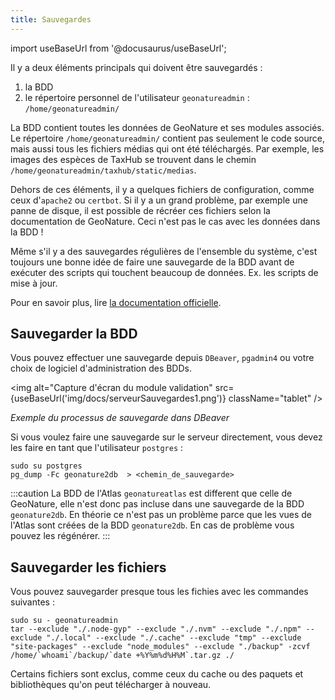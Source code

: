 ```yaml
---
title: Sauvegardes
---
```

import useBaseUrl from '@docusaurus/useBaseUrl';

Il y a deux éléments principals qui doivent être sauvegardés :
1. la BDD
2. le répertoire personnel de l'utilisateur `geonatureadmin` : `/home/geonatureadmin/`

La BDD contient toutes les données de GeoNature et ses modules associés. Le répertoire `/home/geonatureadmin/` contient pas seulement le code source, mais aussi tous les fichiers médias qui ont été téléchargés. Par exemple, les images des espèces de TaxHub se trouvent dans le chemin `/home/geonatureadmin/taxhub/static/medias`.

Dehors de ces éléments, il y a quelques fichiers de configuration, comme ceux d'`apache2` ou `certbot`. Si il y a un grand problème, par exemple une panne de disque, il est possible de récréer ces fichiers selon la documentation de GeoNature. Ceci n'est pas le cas avec les données dans la BDD !

Même s'il y a des sauvegardes régulières de l'ensemble du système, c'est toujours une bonne idée de faire une sauvegarde de la BDD avant de exécuter des scripts qui touchent beaucoup de données. Ex. les scripts de mise à jour.

Pour en savoir plus, lire [la documentation officielle](http://docs.geonature.fr/admin-manual.html#sauvegarde-et-restauration).

## Sauvegarder la BDD

Vous pouvez effectuer une sauvegarde depuis `DBeaver`, `pgadmin4` ou votre choix de logiciel d'administration des BDDs.

<img alt="Capture d'écran du module validation" src={useBaseUrl('img/docs/serveurSauvegardes1.png')} className="tablet" />

*Exemple du processus de sauvegarde dans DBeaver*

Si vous voulez faire une sauvegarde sur le serveur directement, vous devez les faire en tant que l'utilisateur `postgres` :

```
sudo su postgres
pg_dump -Fc geonature2db  > <chemin_de_sauvegarde>
```

:::caution
La BDD de l'Atlas `geonatureatlas` est different que celle de GeoNature, elle n'est donc pas incluse dans une sauvegarde de la BDD `geonature2db`. En théorie ce n'est pas un problème parce que les vues de l'Atlas sont créées de la BDD `geonature2db`. En cas de problème vous pouvez les régénérer.
:::

## Sauvegarder les fichiers

Vous pouvez sauvegarder presque tous les fichies avec les commandes suivantes :

```
sudo su - geonatureadmin
tar --exclude "./.node-gyp" --exclude "./.nvm" --exclude "./.npm" --exclude "./.local" --exclude "./.cache" --exclude "tmp" --exclude "site-packages" --exclude "node_modules" --exclude "./backup" -zcvf /home/`whoami`/backup/`date +%Y%m%d%H%M`.tar.gz ./
```

Certains fichiers sont exclus, comme ceux du cache ou des paquets et bibliothèques qu'on peut télécharger à nouveau.
